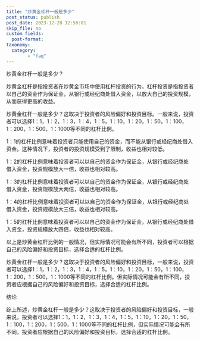 ```yaml
---
title: "炒黄金杠杆一般是多少"
post_status: publish
post_date: 2023-12-28 12:58:01
skip_file: no
custom_fields: 
  post-format: 
taxonomy:
  category:
        - "faq"
---
```


炒黄金杠杆一般是多少？

炒黄金杠杆是指投资者在炒黄金市场中使用杠杆投资的行为。杠杆投资是指投资者以自己的资金作为保证金，从银行或经纪商处借入资金，以放大自己的投资规模，从而获得更高的收益。

炒黄金杠杆一般是多少？这取决于投资者的风险偏好和投资目标。一般来说，投资者可以选择1：1，1：2，1：3，1：4，1：5，1：10，1：20，1：50，1：100，1：200，1：500，1：1000等不同的杠杆比例。

1：1的杠杆比例意味着投资者只能使用自己的资金，而不能从银行或经纪商处借入资金。这种情况下，投资者的投资规模受到了限制，收益也相对较低。

1：2的杠杆比例意味着投资者可以以自己的资金作为保证金，从银行或经纪商处借入资金，投资规模放大一倍，收益也相对较高。

1：3的杠杆比例意味着投资者可以以自己的资金作为保证金，从银行或经纪商处借入资金，投资规模放大两倍，收益也相对较高。

1：4的杠杆比例意味着投资者可以以自己的资金作为保证金，从银行或经纪商处借入资金，投资规模放大三倍，收益也相对较高。

1：5的杠杆比例意味着投资者可以以自己的资金作为保证金，从银行或经纪商处借入资金，投资规模放大四倍，收益也相对较高。

以上是炒黄金杠杆比例的一般情况，但实际情况可能会有所不同，投资者可以根据自己的风险偏好和投资目标，选择合适的杠杆比例。

炒黄金杠杆一般是多少？这取决于投资者的风险偏好和投资目标，一般来说，投资者可以选择1：1，1：2，1：3，1：4，1：5，1：10，1：20，1：50，1：100，1：200，1：500，1：1000等不同的杠杆比例。但实际情况可能会有所不同，投资者应根据自己的风险偏好和投资目标，选择合适的杠杆比例。

结论

综上所述，炒黄金杠杆一般是多少？这取决于投资者的风险偏好和投资目标，一般来说，投资者可以选择1：1，1：2，1：3，1：4，1：5，1：10，1：20，1：50，1：100，1：200，1：500，1：1000等不同的杠杆比例，但实际情况可能会有所不同，投资者应根据自己的风险偏好和投资目标，选择合适的杠杆比例。
